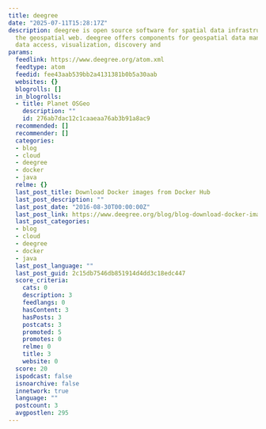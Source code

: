 ```yaml
---
title: deegree
date: "2025-07-11T15:28:17Z"
description: deegree is open source software for spatial data infrastructures and
  the geospatial web. deegree offers components for geospatial data management, including
  data access, visualization, discovery and
params:
  feedlink: https://www.deegree.org/atom.xml
  feedtype: atom
  feedid: fee43aab539bb2a4131381b0b5a30aab
  websites: {}
  blogrolls: []
  in_blogrolls:
  - title: Planet OSGeo
    description: ""
    id: 276ab7dac12c1caaeaa76ab3b91a8ac9
  recommended: []
  recommender: []
  categories:
  - blog
  - cloud
  - deegree
  - docker
  - java
  relme: {}
  last_post_title: Download Docker images from Docker Hub
  last_post_description: ""
  last_post_date: "2016-08-30T00:00:00Z"
  last_post_link: https://www.deegree.org/blog/blog-download-docker-images-from-docker-hub/
  last_post_categories:
  - blog
  - cloud
  - deegree
  - docker
  - java
  last_post_language: ""
  last_post_guid: 2c15db7546db851914d4dd3c18edc447
  score_criteria:
    cats: 0
    description: 3
    feedlangs: 0
    hasContent: 3
    hasPosts: 3
    postcats: 3
    promoted: 5
    promotes: 0
    relme: 0
    title: 3
    website: 0
  score: 20
  ispodcast: false
  isnoarchive: false
  innetwork: true
  language: ""
  postcount: 3
  avgpostlen: 295
---
```

